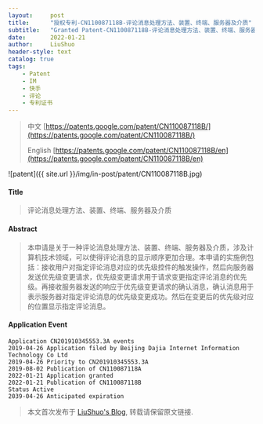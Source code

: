 ```yaml
---
layout:     post
title:      "授权专利-CN110087118B-评论消息处理方法、装置、终端、服务器及介质"
subtitle:   "Granted Patent-CN110087118B-评论消息处理方法、装置、终端、服务器及介质"
date:       2022-01-21
author:     LiuShuo
header-style: text
catalog: true
tags:
    - Patent
    - IM
    - 快手
    - 评论
    - 专利证书
---
```

> 中文 [https://patents.google.com/patent/CN110087118B/](https://patents.google.com/patent/CN110087118B/)
>
> English [https://patents.google.com/patent/CN110087118B/en](https://patents.google.com/patent/CN110087118B/en)

![patent]({{ site.url }}/img/in-post/patent/CN110087118B.jpg)
#### Title
> 评论消息处理方法、装置、终端、服务器及介质








#### Abstract
> 本申请是关于一种评论消息处理方法、装置、终端、服务器及介质，涉及计算机技术领域，可以使得评论消息的显示顺序更加合理。本申请的实施例包括：接收用户对指定评论消息对应的优先级控件的触发操作，然后向服务器发送优先级变更请求，优先级变更请求用于请求变更指定评论消息的优先级。再接收服务器发送的响应于优先级变更请求的确认消息，确认消息用于表示服务器对指定评论消息的优先级变更成功。然后在变更后的优先级对应的位置显示指定评论消息。








#### Application Event
```
Application CN201910345553.3A events 
2019-04-26 Application filed by Beijing Dajia Internet Information Technology Co Ltd
2019-04-26 Priority to CN201910345553.3A
2019-08-02 Publication of CN110087118A
2022-01-21 Application granted
2022-01-21 Publication of CN110087118B
Status Active
2039-04-26 Anticipated expiration
```
> 本文首次发布于 [LiuShuo's Blog](https://liushuo.me), 
转载请保留原文链接.
